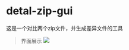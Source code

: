 # detal-zip-gui
这是一个对比两个zip文件，并生成差异文件的工具 
> 界面展示
![](http://owjmcenn0.bkt.clouddn.com/detal-gui-t.png)
